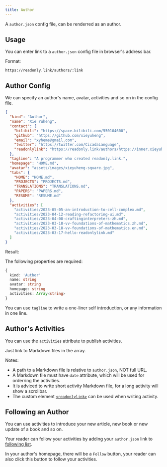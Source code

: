 ```yaml
---
title: Author
---
```


A `author.json` config file, can be renderred as an author.

## Usage

You can enter link to a `author.json` config file in browser's address bar.

Format:

```
https://readonly.link/authors/:link
```

## Author Config

We can specify an author's name, avatar, activities and so on in the config file.

```json
{
  "kind": "Author",
  "name": "Xie Yuheng",
  "contact": {
    "bilibili": "https://space.bilibili.com/550104600",
    "github": "https://github.com/xieyuheng",
    "email": "xyheme@gmail.com",
    "twitter": "https://twitter.com/CicadaLanguage",
    "readonlylink": "https://readonly.link/authors/https://inner.xieyuheng.com/author.json"
  },
  "tagline": "A programmer who created readonly.link.",
  "homepage": "HOME.md",
  "avatar": "assets/images/xieyuheng-square.jpg",
  "tabs": {
    "HOME": "HOME.md",
    "PROJECTS": "PROJECTS.md",
    "TRANSLATIONS": "TRANSLATIONS.md",
    "PAPERS": "PAPERS.md",
    "RESUME": "RESUME.md"
  },
  "activities": [
    "activities/2023-05-05-an-introduction-to-cell-complex.md",
    "activities/2023-04-12-reading-refactoring-ui.md",
    "activities/2023-04-08-craftinginterpreters-zh.md",
    "activities/2023-03-18-vv-foundations-of-mathematics.zh.md",
    "activities/2023-03-18-vv-foundations-of-mathematics.en.md",
    "activities/2023-03-17-hello-readonlylink.md"
  ]
}
```

Result:

<readonlylink href="https://inner.xieyuheng.com/author.json" />

The following properties are required:

```typescript
{
  kind: 'Author'
  name: string
  avatar: string
  homepage: string
  activities: Array<string>
}
```

You can use `tagline` to write a one-liner self introduction,
or any information in one line.

## Author's Activities

You can use the `activities` attribute to publish activities.

Just link to Markdown files in the array.

Notes:

- A path to a Markdown file is relative to `author.json`, NOT full URL.
- A Markdown file must have `date` attribute, which will be used for orderring the activities.
- It is adviced to write short activity Markdown file, for a long activity will show a scrollbar.
- The custom element [`<readonlylink>`](../custom-elements/readonlylink.md) can be used when writing activity.

## Following an Author

You can use activities to introduce your new article, new book or new update of a book and so on.

Your reader can follow your activities
by adding your `author.json` link
to [following list](https://readonly.link/following?kind=Editor).

In your author's homepage, there will be a `Follow` button,
your reader can also click this button to follow your activities.

